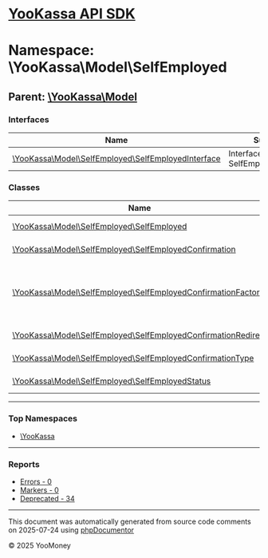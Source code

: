 # [YooKassa API SDK](../home.md)

# Namespace: \YooKassa\Model\SelfEmployed

## Parent: [\YooKassa\Model](../namespaces/yookassa-model.md)

### Interfaces

| Name | Summary |
| ---- | ------- |
| [\YooKassa\Model\SelfEmployed\SelfEmployedInterface](../classes/YooKassa-Model-SelfEmployed-SelfEmployedInterface.md) | Interface SelfEmployedInterface. |

### Classes

| Name | Summary |
| ---- | ------- |
| [\YooKassa\Model\SelfEmployed\SelfEmployed](../classes/YooKassa-Model-SelfEmployed-SelfEmployed.md) | Класс, представляющий модель SelfEmployed. |
| [\YooKassa\Model\SelfEmployed\SelfEmployedConfirmation](../classes/YooKassa-Model-SelfEmployed-SelfEmployedConfirmation.md) | Класс, представляющий модель SelfEmployedConfirmation. |
| [\YooKassa\Model\SelfEmployed\SelfEmployedConfirmationFactory](../classes/YooKassa-Model-SelfEmployed-SelfEmployedConfirmationFactory.md) | Фабрика создания объекта сценария подтверждения пользователем заявки ЮMoney на получение прав для регистрации чеков в сервисе Мой налог. |
| [\YooKassa\Model\SelfEmployed\SelfEmployedConfirmationRedirect](../classes/YooKassa-Model-SelfEmployed-SelfEmployedConfirmationRedirect.md) | Класс, представляющий модель SelfEmployedConfirmationRedirect. |
| [\YooKassa\Model\SelfEmployed\SelfEmployedConfirmationType](../classes/YooKassa-Model-SelfEmployed-SelfEmployedConfirmationType.md) | Класс, представляющий модель SelfEmployedConfirmationType. |
| [\YooKassa\Model\SelfEmployed\SelfEmployedStatus](../classes/YooKassa-Model-SelfEmployed-SelfEmployedStatus.md) | Класс, представляющий модель SelfEmployedStatus. |

---

### Top Namespaces

* [\YooKassa](../namespaces/yookassa.md)

---

### Reports
* [Errors - 0](../reports/errors.md)
* [Markers - 0](../reports/markers.md)
* [Deprecated - 34](../reports/deprecated.md)

---

This document was automatically generated from source code comments on 2025-07-24 using [phpDocumentor](http://www.phpdoc.org/)

&copy; 2025 YooMoney